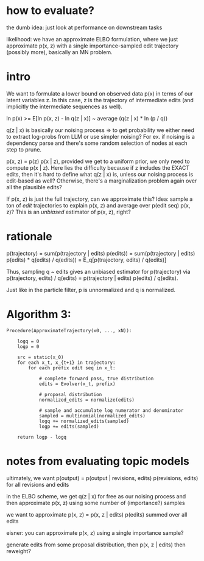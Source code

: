 # how to evaluate?

the dumb idea: just look at performance on downstream tasks

likelihood: we have an approximate ELBO formulation, where we just approximate
p(x, z) with a single importance-sampled edit trajectory (possibly more),
basically an MN problem.

# intro

We want to formulate a lower bound on observed data p(x) in terms of our latent
variables z. In this case, z is the trajectory of intermediate edits (and
implicitly the intermediate sequences as well).

ln p(x) >= E[ln p(x, z) - ln q(z | x)] ~ average (q(z | x) \* ln (p / q))

q(z | x) is basically our noising process => to get probability we either need
to extract log-probs from LLM or use simpler noising? For ex. if noising is a
dependency parse and there's some random selection of nodes at each step to
prune.

p(x, z) = p(z) p(x | z), provided we get to a uniform prior, we only need to
compute p(x | z). Here lies the difficulty because if z includes the EXACT
edits, then it's hard to define what q(z | x) is, unless our noising process is
edit-based as well? Otherwise, there's a marginalization problem again over all
the plausible edits?

If p(x, z) is just the full trajectory, can we approximate this? Idea: sample a
ton of _edit_ trajectories to explain p(x, z) and average over p(edit seq) p(x,
z)? This is an _unbiased_ estimator of p(x, z), right?

# rationale

p(trajectory) = sum(p(trajectory | edits) p(edits)) = sum(p(trajectory | edits)
p(edits) \* q(edits) / q(edits)) = E_q[p(trajectory, edits) / q(edits)]

Thus, sampling q ~ edits gives an unbiased estimator for p(trajectory) via
p(trajectory, edits) / q(edits) = p(trajectory | edits) p(edits) / q(edits).

Just like in the particle filter, p is unnormalized and q is normalized.

# Algorithm 3:

```
Procedure(ApproximateTrajectory(x0, ..., xN)):

    logq = 0
    logp = 0

    src = static(x_0)
    for each x_t, x_{t+1} in trajectory:
        for each prefix edit seq in x_t:

            # complete forward pass, true distribution
            edits = Evolver(x_t, prefix)

            # proposal distribution
            normalized_edits = normalize(edits)

            # sample and accumulate log numerator and denominator
            sampled = multinomial(normalized_edits)
            logq += normalized_edits(sampled)
            logp += edits(sampled)

    return logp - logq
```

# notes from evaluating topic models

ultimately, we want p(output) = p(output | revisions, edits) p(revisions, edits)
for all revisions and edits

in the ELBO scheme, we get q(z | x) for free as our noising process and then
approximate p(x, z) using some number of (importance?) samples

we want to approximate p(x, z) = p(x, z | edits) p(edits) summed over all edits

eisner: you can approximate p(x, z) using a single importance sample?

generate edits from some proposal distribution, then p(x, z | edits) then
reweight?
